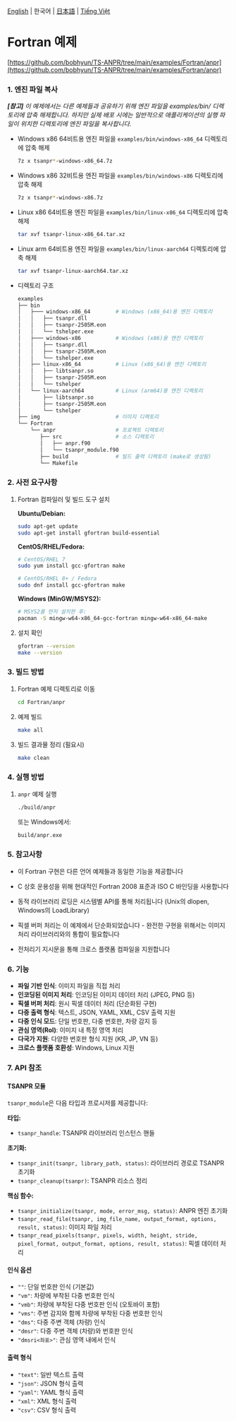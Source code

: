 [English](../../README.md) | 한국어 | [日本語](../ja-JP/) | [Tiếng Việt](../vi-VN/)

# Fortran 예제

[https://github.com/bobhyun/TS-ANPR/tree/main/examples/Fortran/anpr](https://github.com/bobhyun/TS-ANPR/tree/main/examples/Fortran/anpr)

### 1. 엔진 파일 복사

_**[참고]** 이 예제에서는 다른 예제들과 공유하기 위해 엔진 파일을 examples/bin/ 디렉토리에 압축 해제합니다. 하지만 실제 배포 시에는 일반적으로 애플리케이션의 실행 파일이 위치한 디렉토리에 엔진 파일을 복사합니다._

- Windows x86 64비트용
  엔진 파일을 `examples/bin/windows-x86_64` 디렉토리에 압축 해제
  ```sh
  7z x tsanpr*-windows-x86_64.7z
  ```
- Windows x86 32비트용
  엔진 파일을 `examples/bin/windows-x86` 디렉토리에 압축 해제
  ```sh
  7z x tsanpr*-windows-x86.7z
  ```
- Linux x86 64비트용
  엔진 파일을 `examples/bin/linux-x86_64` 디렉토리에 압축 해제
  ```sh
  tar xvf tsanpr-linux-x86_64.tar.xz
  ```
- Linux arm 64비트용
  엔진 파일을 `examples/bin/linux-aarch64` 디렉토리에 압축 해제
  ```sh
  tar xvf tsanpr-linux-aarch64.tar.xz
  ```
- 디렉토리 구조
  ```sh
  examples
  ├── bin
  │   ├─── windows-x86_64        # Windows (x86_64)용 엔진 디렉토리
  │   │   ├── tsanpr.dll
  │   │   ├── tsanpr-2505M.eon
  │   │   └── tshelper.exe
  │   ├─── windows-x86           # Windows (x86)용 엔진 디렉토리
  │   │   ├── tsanpr.dll
  │   │   ├── tsanpr-2505M.eon
  │   │   └── tshelper.exe
  │   ├── linux-x86_64           # Linux (x86_64)용 엔진 디렉토리
  │   │   ├── libtsanpr.so
  │   │   ├── tsanpr-2505M.eon
  │   │   └── tshelper
  │   └── linux-aarch64          # Linux (arm64)용 엔진 디렉토리
  │       ├── libtsanpr.so
  │       ├── tsanpr-2505M.eon
  │       └── tshelper
  ├── img                        # 이미지 디렉토리
  └── Fortran
      └── anpr                   # 프로젝트 디렉토리
         ├── src                 # 소스 디렉토리
         │   ├── anpr.f90
         │   └── tsanpr_module.f90
         ├── build               # 빌드 출력 디렉토리 (make로 생성됨)
         └── Makefile
  ```

### 2. 사전 요구사항

1. Fortran 컴파일러 및 빌드 도구 설치

   **Ubuntu/Debian:**

   ```sh
   sudo apt-get update
   sudo apt-get install gfortran build-essential
   ```

   **CentOS/RHEL/Fedora:**

   ```sh
   # CentOS/RHEL 7
   sudo yum install gcc-gfortran make

   # CentOS/RHEL 8+ / Fedora
   sudo dnf install gcc-gfortran make
   ```

   **Windows (MinGW/MSYS2):**

   ```sh
   # MSYS2를 먼저 설치한 후:
   pacman -S mingw-w64-x86_64-gcc-fortran mingw-w64-x86_64-make
   ```

2. 설치 확인

   ```sh
   gfortran --version
   make --version
   ```

### 3. 빌드 방법

1. Fortran 예제 디렉토리로 이동

   ```sh
   cd Fortran/anpr
   ```

2. 예제 빌드

   ```sh
   make all
   ```

3. 빌드 결과물 정리 (필요시)

   ```sh
   make clean
   ```

### 4. 실행 방법

1. `anpr` 예제 실행

   ```sh
   ./build/anpr
   ```

   또는 Windows에서:

   ```sh
   build/anpr.exe
   ```

### 5. 참고사항

- 이 Fortran 구현은 다른 언어 예제들과 동일한 기능을 제공합니다
- C 상호 운용성을 위해 현대적인 Fortran 2008 표준과 ISO C 바인딩을 사용합니다
- 동적 라이브러리 로딩은 시스템별 API를 통해 처리됩니다 (Unix의 dlopen, Windows의 LoadLibrary)

- 픽셀 버퍼 처리는 이 예제에서 단순화되었습니다 - 완전한 구현을 위해서는 이미지 처리 라이브러리와의 통합이 필요합니다
- 전처리기 지시문을 통해 크로스 플랫폼 컴파일을 지원합니다

### 6. 기능

- **파일 기반 인식**: 이미지 파일을 직접 처리
- **인코딩된 이미지 처리**: 인코딩된 이미지 데이터 처리 (JPEG, PNG 등)
- **픽셀 버퍼 처리**: 원시 픽셀 데이터 처리 (단순화된 구현)
- **다중 출력 형식**: 텍스트, JSON, YAML, XML, CSV 출력 지원
- **다중 인식 모드**: 단일 번호판, 다중 번호판, 차량 감지 등
- **관심 영역(RoI)**: 이미지 내 특정 영역 처리
- **다국가 지원**: 다양한 번호판 형식 지원 (KR, JP, VN 등)
- **크로스 플랫폼 호환성**: Windows, Linux 지원

### 7. API 참조

#### TSANPR 모듈

`tsanpr_module`은 다음 타입과 프로시저를 제공합니다:

**타입:**

- `tsanpr_handle`: TSANPR 라이브러리 인스턴스 핸들

**초기화:**

- `tsanpr_init(tsanpr, library_path, status)`: 라이브러리 경로로 TSANPR 초기화
- `tsanpr_cleanup(tsanpr)`: TSANPR 리소스 정리

**핵심 함수:**

- `tsanpr_initialize(tsanpr, mode, error_msg, status)`: ANPR 엔진 초기화
- `tsanpr_read_file(tsanpr, img_file_name, output_format, options, result, status)`: 이미지 파일 처리
- `tsanpr_read_pixels(tsanpr, pixels, width, height, stride, pixel_format, output_format, options, result, status)`: 픽셀 데이터 처리

#### 인식 옵션

- `""`: 단일 번호판 인식 (기본값)
- `"vm"`: 차량에 부착된 다중 번호판 인식
- `"vmb"`: 차량에 부착된 다중 번호판 인식 (오토바이 포함)
- `"vms"`: 주변 감지와 함께 차량에 부착된 다중 번호판 인식
- `"dms"`: 다중 주변 객체 (차량) 인식
- `"dmsr"`: 다중 주변 객체 (차량)와 번호판 인식
- `"dmsri<좌표>"`: 관심 영역 내에서 인식

#### 출력 형식

- `"text"`: 일반 텍스트 출력
- `"json"`: JSON 형식 출력
- `"yaml"`: YAML 형식 출력
- `"xml"`: XML 형식 출력
- `"csv"`: CSV 형식 출력
